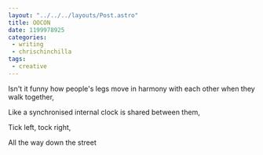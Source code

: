 ```yaml
---
layout: "../../../layouts/Post.astro"
title: OOCON
date: 1199978925
categories:
 - writing
 - chrischinchilla
tags:
 - creative
---
```


Isn't it funny how people's legs move in harmony with each other when they walk together,

Like a synchronised internal clock is shared between them,

Tick left, tock right,

All the way down the street
